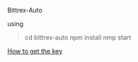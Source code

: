 
Bittrex-Auto




using 
> cd bittrex-auto
> npm install
> nmp start <bittrex-key> <bittrex-secret-key>

[How to get the key](https://www.youtube.com/watch?v=VsD_atraSug)
